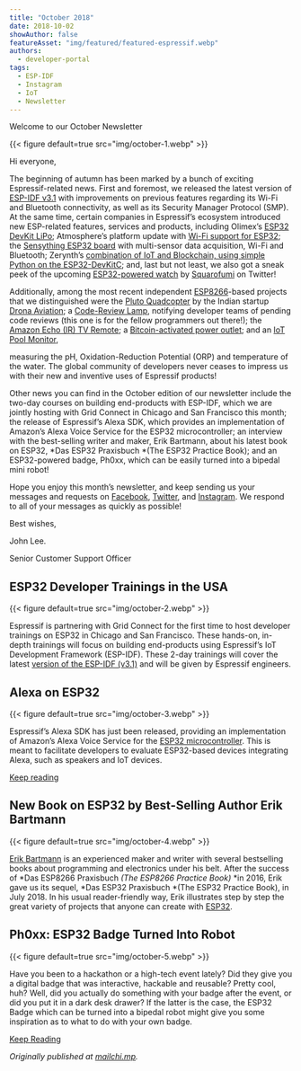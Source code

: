 ```yaml
---
title: "October 2018"
date: 2018-10-02
showAuthor: false
featureAsset: "img/featured/featured-espressif.webp"
authors:
  - developer-portal
tags:
  - ESP-IDF
  - Instagram
  - IoT
  - Newsletter
---
```

Welcome to our October Newsletter

{{< figure
    default=true
    src="img/october-1.webp"
    >}}

Hi everyone,

The beginning of autumn has been marked by a bunch of exciting Espressif-related news. First and foremost, we released the latest version of [ESP-IDF v3.1](https://github.com/espressif/esp-idf/releases/tag/v3.1) with improvements on previous features regarding its Wi-Fi and Bluetooth connectivity, as well as its Security Manager Protocol (SMP). At the same time, certain companies in Espressif’s ecosystem introduced new ESP-related features, services and products, including Olimex’s [ESP32 DevKit LiPo](https://time4ee.com/news.php?readmore=409); Atmosphere’s platform update with [Wi-Fi support for ESP32](https://atmosphereiot.com/); the [Sensything ESP32 board](https://www.cnx-software.com/2018/09/26/sensything-esp32-board-multi-sensor-data-acquisition-wi-fi-bluetooth/) with multi-sensor data acquisition, Wi-Fi and Bluetooth; Zerynth’s [combination of IoT and Blockchain, using simple Python on the ESP32-DevKitC](https://www.hackster.io/lana-vulic/combining-iot-and-blockchain-using-simple-python-093746); and, last but not least, we also got a sneak peek of the upcoming [ESP32-powered watch](https://twitter.com/sqfmi/status/1042245367897751552) by [Squarofumi](http://www.sqfmi.com/) on Twitter!

Additionally, among the most recent independent [ESP8266](https://www.espressif.com/en/products/hardware/esp8266ex/overview)-based projects that we distinguished were the [Pluto Quadcopter](https://twitter.com/anujdeshpandey/status/1032936504354471936) by the Indian startup [Drona Aviation](https://www.dronaaviation.com/); a [Code-Review Lamp](https://www.hackster.io/platisd/code-review-lamp-d52e87), notifying developer teams of pending code reviews (this one is for the fellow programmers out there!); the [Amazon Echo (IR) TV Remote](https://www.hackster.io/LIMPINGLIM/amazon-echo-ir-tv-remote-bf2c36); a [Bitcoin-activated power outlet](https://www.hackster.io/cswiger2/bitcoin-activated-power-outlet-ffc679); and an [IoT Pool Monitor](https://www.hackster.io/justind000/iot-pool-monitoring-with-thingsboard-4b0826),

measuring the pH, Oxidation-Reduction Potential (ORP) and temperature of the water. The global community of developers never ceases to impress us with their new and inventive uses of Espressif products!

Other news you can find in the October edition of our newsletter include the two-day courses on building end-products with ESP-IDF, which we are jointly hosting with Grid Connect in Chicago and San Francisco this month; the release of Espressif’s Alexa SDK, which provides an implementation of Amazon’s Alexa Voice Service for the ESP32 microcontroller; an interview with the best-selling writer and maker, Erik Bartmann, about his latest book on ESP32, *Das ESP32 Praxisbuch *(The ESP32 Practice Book); and an ESP32-powered badge, Ph0xx, which can be easily turned into a bipedal mini robot!

Hope you enjoy this month’s newsletter, and keep sending us your messages and requests on [Facebook](https://www.facebook.com/espressif/), [Twitter](https://twitter.com/EspressifSystem), and [Instagram](https://www.instagram.com/espressif_systems/). We respond to all of your messages as quickly as possible!

Best wishes,

John Lee.

Senior Customer Support Officer

## ESP32 Developer Trainings in the USA

{{< figure
    default=true
    src="img/october-2.webp"
    >}}

Espressif is partnering with Grid Connect for the first time to host developer trainings on ESP32 in Chicago and San Francisco. These hands-on, in-depth trainings will focus on building end-products using Espressif’s IoT Development Framework (ESP-IDF). These 2-day trainings will cover the latest [version of the ESP-IDF (v3.1)](https://github.com/espressif/esp-idf/releases/tag/v3.1) and will be given by Espressif engineers.

## Alexa on ESP32

{{< figure
    default=true
    src="img/october-3.webp"
    >}}

Espressif’s Alexa SDK has just been released, providing an implementation of Amazon’s Alexa Voice Service for the [ESP32 microcontroller](https://www.espressif.com/en/products/hardware/esp32/overview). This is meant to facilitate developers to evaluate ESP32-based devices integrating Alexa, such as speakers and IoT devices.

[Keep reading](https://www.espressif.com/en/news/Alexa%20on%20ESP32?position=0&list=lBpPiKCKxDo_pxLtsU-u60pMPJ0lMH2g-85ndysyrfI)

## New Book on ESP32 by Best-Selling Author Erik Bartmann

{{< figure
    default=true
    src="img/october-4.webp"
    >}}

[Erik Bartmann](https://www.erik-bartmann.de/) is an experienced maker and writer with several bestselling books about programming and electronics under his belt. After the success of *Das ESP8266 Praxisbuch *(The ESP8266 Practice Book)* *in 2016, Erik gave us its sequel, *Das ESP32 Praxisbuch *(The ESP32 Practice Book), in July 2018. In his usual reader-friendly way, Erik illustrates step by step the great variety of projects that anyone can create with [ESP32](https://www.espressif.com/en/products/hardware/esp32/overview).

## Ph0xx: ESP32 Badge Turned Into Robot

{{< figure
    default=true
    src="img/october-5.webp"
    >}}

Have you been to a hackathon or a high-tech event lately? Did they give you a digital badge that was interactive, hackable and reusable? Pretty cool, huh? Well, did you actually do something with your badge after the event, or did you put it in a dark desk drawer? If the latter is the case, the ESP32 Badge which can be turned into a bipedal robot might give you some inspiration as to what to do with your own badge.

[Keep Reading](https://www.espressif.com/en/news/Ph0xx%3A%20ESP32%20Badge%20Turned%20Into%C2%A0Robot?position=2&list=lBpPiKCKxDo_pxLtsU-u60pMPJ0lMH2g-85ndysyrfI)

*Originally published at *[*mailchi.mp*](https://mailchi.mp/a8b9e6bdf775/espressif-esp-news-october-2018?e=f9593a0e62)*.*
